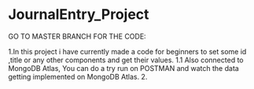 # JournalEntry_Project
GO TO MASTER BRANCH FOR THE CODE:

1.In this project i have currently made a code for beginners to set some id ,title  or any other components and get their values.
    1.1 Also connected to MongoDB Atlas, You can do a try run on POSTMAN and watch the data getting implemented on MongoDB Atlas.
2.

